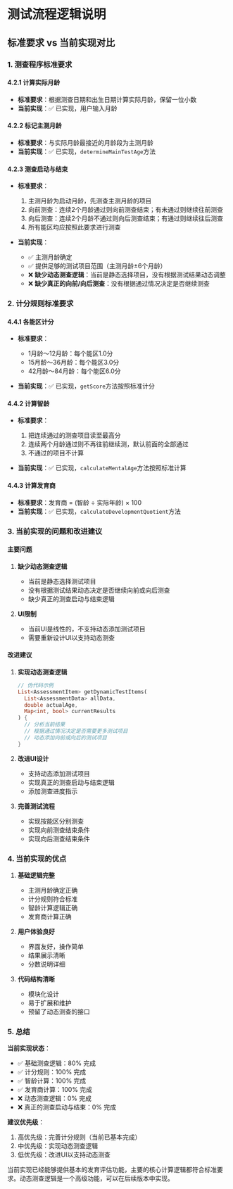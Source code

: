 # 测试流程逻辑说明

## 标准要求 vs 当前实现对比

### 1. 测查程序标准要求

#### 4.2.1 计算实际月龄
- **标准要求**：根据测查日期和出生日期计算实际月龄，保留一位小数
- **当前实现**：✅ 已实现，用户输入月龄

#### 4.2.2 标记主测月龄
- **标准要求**：与实际月龄最接近的月龄段为主测月龄
- **当前实现**：✅ 已实现，`determineMainTestAge`方法

#### 4.2.3 测查启动与结束
- **标准要求**：
  1. 主测月龄为启动月龄，先测查主测月龄的项目
  2. 向前测查：连续2个月龄通过则向前测查结束；有未通过则继续往前测查
  3. 向后测查：连续2个月龄不通过则向后测查结束；有通过则继续往后测查
  4. 所有能区均应按照此要求进行测查

- **当前实现**：
  - ✅ 主测月龄确定
  - ✅ 提供足够的测试项目范围（主测月龄±6个月龄）
  - ❌ **缺少动态测查逻辑**：当前是静态选择项目，没有根据测试结果动态调整
  - ❌ **缺少真正的向前/向后测查**：没有根据通过情况决定是否继续测查

### 2. 计分规则标准要求

#### 4.4.1 各能区计分
- **标准要求**：
  - 1月龄～12月龄：每个能区1.0分
  - 15月龄～36月龄：每个能区3.0分
  - 42月龄～84月龄：每个能区6.0分

- **当前实现**：✅ 已实现，`getScore`方法按照标准计分

#### 4.4.2 计算智龄
- **标准要求**：
  1. 把连续通过的测查项目读至最高分
  2. 连续两个月龄通过则不再往前继续测，默认前面的全部通过
  3. 不通过的项目不计算

- **当前实现**：✅ 已实现，`calculateMentalAge`方法按照标准计算

#### 4.4.3 计算发育商
- **标准要求**：发育商 = (智龄 ÷ 实际年龄) × 100
- **当前实现**：✅ 已实现，`calculateDevelopmentQuotient`方法

### 3. 当前实现的问题和改进建议

#### 主要问题
1. **缺少动态测查逻辑**
   - 当前是静态选择测试项目
   - 没有根据测试结果动态决定是否继续向前或向后测查
   - 缺少真正的测查启动与结束逻辑

2. **UI限制**
   - 当前UI是线性的，不支持动态添加测试项目
   - 需要重新设计UI以支持动态测查

#### 改进建议
1. **实现动态测查逻辑**
   ```dart
   // 伪代码示例
   List<AssessmentItem> getDynamicTestItems(
     List<AssessmentData> allData, 
     double actualAge, 
     Map<int, bool> currentResults
   ) {
     // 分析当前结果
     // 根据通过情况决定是否需要更多测试项目
     // 动态添加向前或向后的测试项目
   }
   ```

2. **改进UI设计**
   - 支持动态添加测试项目
   - 实现真正的测查启动与结束逻辑
   - 添加测查进度指示

3. **完善测试流程**
   - 实现按能区分别测查
   - 实现向前测查结束条件
   - 实现向后测查结束条件

### 4. 当前实现的优点

1. **基础逻辑完整**
   - 主测月龄确定正确
   - 计分规则符合标准
   - 智龄计算逻辑正确
   - 发育商计算正确

2. **用户体验良好**
   - 界面友好，操作简单
   - 结果展示清晰
   - 分数说明详细

3. **代码结构清晰**
   - 模块化设计
   - 易于扩展和维护
   - 预留了动态测查的接口

### 5. 总结

**当前实现状态**：
- ✅ 基础测查逻辑：80% 完成
- ✅ 计分规则：100% 完成
- ✅ 智龄计算：100% 完成
- ✅ 发育商计算：100% 完成
- ❌ 动态测查逻辑：0% 完成
- ❌ 真正的测查启动与结束：0% 完成

**建议优先级**：
1. 高优先级：完善计分规则（当前已基本完成）
2. 中优先级：实现动态测查逻辑
3. 低优先级：改进UI以支持动态测查

当前实现已经能够提供基本的发育评估功能，主要的核心计算逻辑都符合标准要求。动态测查逻辑是一个高级功能，可以在后续版本中实现。 